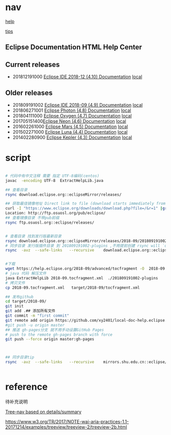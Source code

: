  


# nav

[help](help.html)

[tips](tips.html)


## Eclipse Documentation HTML Help Center

Current releases
----------------

*  201812191000 [Eclipse IDE 2018-12 (4.10) Documentation](http://help.eclipse.org/2018-12/index.jsp) [local](help.html?tocfragment=../local-doc-help.eclipse.org-2018-12/tocfragment.xml)

Older releases
--------------

* 201809191002 [Eclipse IDE 2018-09 (4.9) Documentation](http://help.eclipse.org/2018-09/index.jsp) [local](help.html?tocfragment=../local-doc-help.eclipse.org-2018-09/tocfragment.xml)
* 201806271001  [Eclipse Photon (4.8) Documentation](http://help.eclipse.org/photon/index.jsp) [local](help.html?tocfragment=../local-doc-help.eclipse.org-photon/tocfragment.xml)
* 201804111000  [Eclipse Oxygen (4.7) Documentation](http://help.eclipse.org/oxygen/index.jsp) [local](help.html?tocfragment=../local-doc-help.eclipse.org-oxygen/tocfragment.xml)
* 201705151400[Eclipse Neon (4.6) Documentation](http://help.eclipse.org/neon/index.jsp) [local](help.html?tocfragment=../local-doc-help.eclipse.org-neon/tocfragment.xml)
* 201602261000  [Eclipse Mars (4.5) Documentation](http://help.eclipse.org/mars/index.jsp) [local](help.html?tocfragment=../local-doc-help.eclipse.org-mars/tocfragment.xml)
* 201502271000  [Eclipse Luna (4.4) Documentation](http://help.eclipse.org/luna/index.jsp) [local](help.html?tocfragment=../local-doc-help.eclipse.org-luna/tocfragment.xml)
* 201402280900 [Eclipse Kepler (4.3) Documentation](http://help.eclipse.org/kepler/index.jsp) [local](help.html?tocfragment=../local-doc-help.eclipse.org-kepler/tocfragment.xml)

 


# script

 ```bash
 
 # 代码中有中文注释 需要 指定 UTF-8编码(centos)
javac  -encoding UTF-8  ExtractHelpLib.java
 
## 查看目录
rsync download.eclipse.org::eclipseMirror/releases/

## 获取最佳镜像地址 Direct link to file (download starts immediately from best mirror)
curl -I "https://www.eclipse.org/downloads/download.php?file=/&r=1" |grep Location
Location: http://ftp.osuosl.org/pub/eclipse/
## 查看镜像目录 不带pub前缀
rsync ftp.osuosl.org::eclipse/releases/


# 查看目录 找到发行版最新目录
rsync download.eclipse.org::eclipseMirror/releases/2018-09/201809191002/plugins/*.jar 
# 同步目录 发行版插件目录 到 201809191002-plugins ,不用提前创建 rsync will `created directory` 
rsync  -avz  --safe-links   --recursive    download.eclipse.org::eclipseMirror/releases/2018-09/201809191002/plugins/*.jar ./201809191002-plugins


#下载
wget https://help.eclipse.org/2018-09/advanced/tocfragment -O  2018-09.tocfragment.xml 
# java 代码 解压文件
java ExtractHelpLib 2018-09.tocfragment.xml  ./201809191002-plugins
# 拷贝文件
cp 2018-09.tocfragment.xml   target/2018-09/tocfragment.xml

## 发布github
cd target/2018-09/
git init
git add .## 添加所有文件
git commit -m "first commit"
git remote add origin https://github.com/xy2401/local-doc-help.eclipse.org-2018-09.git
#git push -u origin master
## 推送 gh-pages分支 就不用手动设置GitHub Pages
# push to the remote gh-pages branch with force
git push --force origin master:gh-pages
 


 ## 同步目录tip
 rsync  -avz  --safe-links   --recursive    mirrors.shu.edu.cn::eclipse/eclipse/tips/ ../local-doc-help.eclipse.org-tips



```


# reference

 待补充说明


[Tree-nav based on details/summary](https://codepen.io/dsheiko/pen/MvEpXm)


https://www.w3.org/TR/2017/NOTE-wai-aria-practices-1.1-20171214/examples/treeview/treeview-2/treeview-2b.html

 

